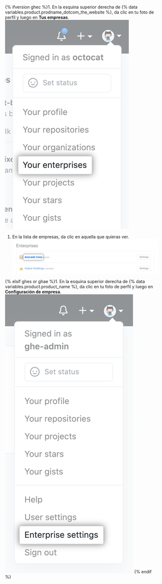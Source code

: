 {% ifversion ghec %}1. En la esquina superior derecha de {% data variables.product.prodname_dotcom_the_website %}, da clic en tu foto de perfil y luego en **Tus empresas**.
  !["Tus empresas" en el menú desplegable de la foto de perfil en {% data variables.product.product_name %}](/assets/images/help/enterprises/your-enterprises.png)

1. En la lista de empresas, da clic en aquella que quieras ver. ![Nombre de una empresa en la lista de tus empresas](/assets/images/help/enterprises/your-enterprises-list.png)

{% elsif ghes or ghae %}1. En la esquina superior derecha de {% data variables.product.product_name %}, da clic en tu foto de perfil y luego en **Configuración de empresa**.
    !["Configuración de empresa" en el menú desplegable de la foto de perfil en {% data variables.product.product_name %}](/assets/images/enterprise/settings/enterprise-settings.png)
{% endif %}
